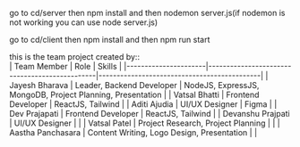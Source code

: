 go to cd/server then npm install and then nodemon server.js(if nodemon is not working you can use node server.js)

go to cd/client then npm install and then npm run start

this is the team project created by::\
| Team Member          | Role                                          | Skills                                      |
|----------------------|-----------------------------------------------|---------------------------------------------|
| Jayesh Bharava       | Leader, Backend Developer                      | NodeJS, ExpressJS, MongoDB, Project Planning, Presentation |
| Vatsal Bhatti        | Frontend Developer                             | ReactJS, Tailwind                           |
| Aditi Ajudia         | UI/UX Designer                                 | Figma                                       |
| Dev Prajapati         | Frontend Developer                             | ReactJS, Tailwind                           |
| Devanshu Prajpati     | UI/UX Designer                                 |                                             |
| Vatsal Patel          | Project Research, Project Planning             |                                             |
| Aastha Panchasara    | Content Writing, Logo Design, Presentation    |                                             |

